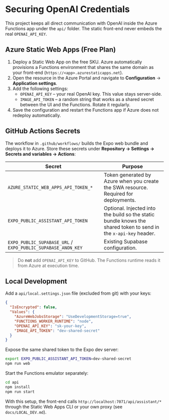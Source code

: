 # Securing OpenAI Credentials

This project keeps all direct communication with OpenAI inside the Azure Functions app under the `api/` folder. The static front-end never embeds the real `OPENAI_API_KEY`.

## Azure Static Web Apps (Free Plan)

1. Deploy a Static Web App on the free SKU. Azure automatically provisions a Functions environment that shares the same domain as your front-end (`https://<app>.azurestaticapps.net`).
2. Open the resource in the Azure Portal and navigate to **Configuration** → **Application settings**.
3. Add the following settings:
   - `OPENAI_API_KEY` – your real OpenAI key. This value stays server-side.
   - `IMAGE_API_TOKEN` – a random string that works as a shared secret between the UI and the Functions. Rotate it regularly.
4. Save the configuration and restart the Functions app if Azure does not redeploy automatically.

## GitHub Actions Secrets

The workflow in `.github/workflows/` builds the Expo web bundle and deploys it to Azure. Store these secrets under **Repository → Settings → Secrets and variables → Actions**:

| Secret | Purpose |
| ------ | ------- |
| `AZURE_STATIC_WEB_APPS_API_TOKEN_*` | Token generated by Azure when you create the SWA resource. Required for deployments. |
| `EXPO_PUBLIC_ASSISTANT_API_TOKEN` | Optional. Injected into the build so the static bundle knows the shared token to send in the `x-api-key` header. |
| `EXPO_PUBLIC_SUPABASE_URL` / `EXPO_PUBLIC_SUPABASE_ANON_KEY` | Existing Supabase configuration. |

> Do **not** add `OPENAI_API_KEY` to GitHub. The Functions runtime reads it from Azure at execution time.

## Local Development

Add a `api/local.settings.json` file (excluded from git) with your keys:

```json
{
  "IsEncrypted": false,
  "Values": {
    "AzureWebJobsStorage": "UseDevelopmentStorage=true",
    "FUNCTIONS_WORKER_RUNTIME": "node",
    "OPENAI_API_KEY": "sk-your-key",
    "IMAGE_API_TOKEN": "dev-shared-secret"
  }
}
```

Expose the same shared token to the Expo dev server:

```bash
export EXPO_PUBLIC_ASSISTANT_API_TOKEN=dev-shared-secret
npm run web
```

Start the Functions emulator separately:

```bash
cd api
npm install
npm run start
```

With this setup, the front-end calls `http://localhost:7071/api/assistant/*` through the Static Web Apps CLI or your own proxy (see `docs/LOCAL_DEV.md`).
